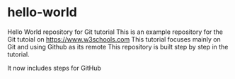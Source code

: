 # hello-world
Hello World repository for Git tutorial
This is an example repository for the Git tutoial on https://www.w3schools.com
This tutorial focuses mainly on Git and using Github as its remote
This repository is built step by step in the tutorial.

It now includes steps for GitHub
